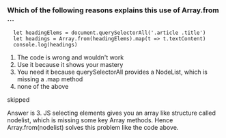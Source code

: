 ### Which of the following reasons explains this use of Array.from ...

```
  let headingElems = document.querySelectorAll('.article .title')
  let headings = Array.from(headingElems).map(t => t.textContent)
  console.log(headings)
```

1. The code is wrong and wouldn't work
2. Use it because it shows your mastery
3. You need it because querySelectorAll provides a NodeList, which is missing a .map method
4. none of the above

skipped 

Answer is 3. JS selecting elements gives you an array like structure called nodelist, which is missing some key Array methods. Hence Array.from(nodelist) solves this problem like the code above.